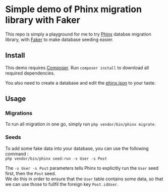 # Simple demo of Phinx migration library with Faker

This repo is simply a playground for me to try [Phinx](https://github.com/robmorgan/phinx) databse migration library, with [Faker](https://github.com/fzaninotto/Faker) to make database seeding easier.

## Install

This demo requires [Composer](https://getcomposer.org/). Run `composer install` to download all required dependencies.

You also need to create a database and edit the [phinx.json](phinx.json) to your taste.

## Usage

### Migrations

To run all migration in one go, simply run `php vendor/bin/phinx migrate`.

### Seeds

To add some fake data into your database, you can use the following command :  
`php vendor/bin/phinx seed:run -s User -s Post`

The `-s User -s Post` parameters tells Phinx to explicitly run the `User` seed first, then the `Post` seed.  
We do this in order to ensure that the `User` table contains some data, so that we can use those to fullfil the foreign key `Post.idUser`.
